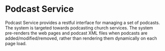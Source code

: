 Podcast Service
===============

Podcast Service provides a restful interface for managing a set of podcasts. The
system is targeted towards podcasting church services. The system pre-renders
the web pages and podcast XML files when podcasts are added/modified/removed,
rather than rendering them dynamically on each page load.


